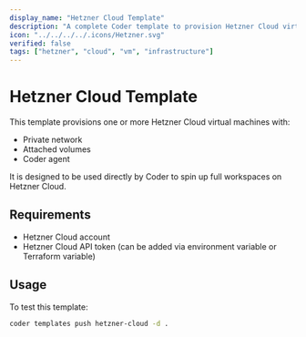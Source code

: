 ```yaml
---
display_name: "Hetzner Cloud Template"
description: "A complete Coder template to provision Hetzner Cloud virtual machines with private networking and attached volumes."
icon: "../../../../.icons/Hetzner.svg"
verified: false
tags: ["hetzner", "cloud", "vm", "infrastructure"]
---
```


# Hetzner Cloud Template

This template provisions one or more Hetzner Cloud virtual machines with:
- Private network
- Attached volumes
- Coder agent

It is designed to be used directly by Coder to spin up full workspaces on Hetzner Cloud.

##  Requirements
- Hetzner Cloud account
- Hetzner Cloud API token (can be added via environment variable or Terraform variable)

##  Usage

To test this template:

```sh
coder templates push hetzner-cloud -d .
```